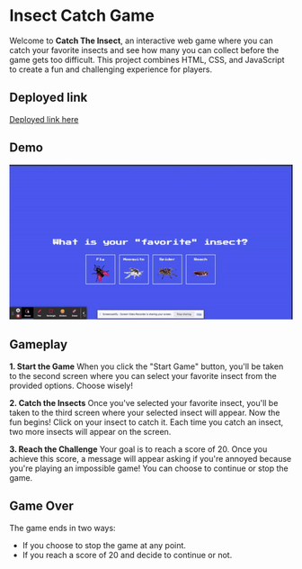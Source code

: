 # Insect Catch Game

Welcome to **Catch The Insect**, an interactive web game where you can catch your favorite insects and see how many you can collect before the game gets too difficult. This project combines HTML, CSS, and JavaScript to create a fun and challenging experience for players.

## Deployed link

[Deployed link here](https://mdawood11.github.io/insect-catch-game/)

## Demo

![Demo](./assets/Demo.gif)

## Gameplay

**1. Start the Game**
When you click the "Start Game" button, you'll be taken to the second screen where you can select your favorite insect from the provided options. Choose wisely!

**2. Catch the Insects**
Once you've selected your favorite insect, you'll be taken to the third screen where your selected insect will appear. Now the fun begins! Click on your insect to catch it. Each time you catch an insect, two more insects will appear on the screen.

**3. Reach the Challenge**
Your goal is to reach a score of 20. Once you achieve this score, a message will appear asking if you're annoyed because you're playing an impossible game! You can choose to continue or stop the game.

## Game Over

The game ends in two ways:

- If you choose to stop the game at any point.
- If you reach a score of 20 and decide to continue or not.
